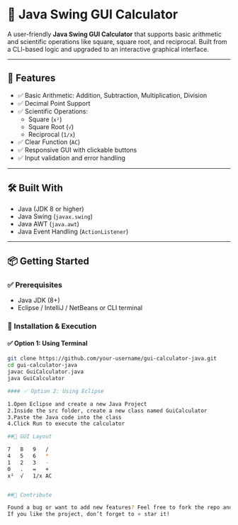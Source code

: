 # 🧮 Java Swing GUI Calculator

A user-friendly **Java Swing GUI Calculator** that supports basic arithmetic and scientific operations like square, square root, and reciprocal. Built from a CLI-based logic and upgraded to an interactive graphical interface.

---

## 🚀 Features

- ✅ Basic Arithmetic: Addition, Subtraction, Multiplication, Division
- ✅ Decimal Point Support
- ✅ Scientific Operations:
  - Square (`x²`)
  - Square Root (`√`)
  - Reciprocal (`1/x`)
- ✅ Clear Function (`AC`)
- ✅ Responsive GUI with clickable buttons
- ✅ Input validation and error handling

---

## 🛠️ Built With

- Java (JDK 8 or higher)
- Java Swing (`javax.swing`)
- Java AWT (`java.awt`)
- Java Event Handling (`ActionListener`)

---

## 📦 Getting Started

### ✅ Prerequisites

- Java JDK (8+)
- Eclipse / IntelliJ / NetBeans or CLI terminal

### 🔧 Installation & Execution

#### ✅ Option 1: Using Terminal

```bash
git clone https://github.com/your-username/gui-calculator-java.git
cd gui-calculator-java
javac GuiCalculator.java
java GuiCalculator

#### ✅ Option 2: Using Eclipse

1.Open Eclipse and create a new Java Project
2.Inside the src folder, create a new class named GuiCalculator
3.Paste the Java code into the class
4.Click Run to execute the calculator

##🔢 GUI Layout

7   8   9   /
4   5   6   *
1   2   3   -
0   .   =   +
x²  √   1/x AC


##🌟 Contribute

Found a bug or want to add new features? Feel free to fork the repo and submit a pull request!
If you like the project, don’t forget to ⭐ star it!




